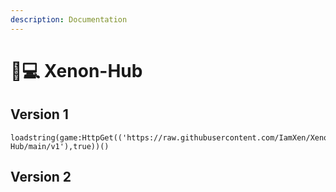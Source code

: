 ```yaml
---
description: Documentation
---
```


# 👨💻 Xenon-Hub

## Version 1

```
loadstring(game:HttpGet(('https://raw.githubusercontent.com/IamXen/Xenon-Hub/main/v1'),true))()
```

## Version  2
